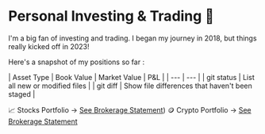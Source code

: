 # Personal Investing & Trading 🤑

I'm a big fan of investing and trading. I began my journey in 2018, but things really kicked off in 2023!

Here's a snapshot of my positions so far :

| Asset Type | Book Value | Market Value | P&L |
| --- | --- |
| git status | List all new or modified files |
| git diff | Show file differences that haven't been staged |


📈 Stocks Portfolio → [See Brokerage Statement](brokerage_statements/Nov_2024_WealthSimple.pdf))
🪙 Crypto Portfolio → [See Brokerage Statement](brokerage_statements/Nov_2024_Newton.pdf)
